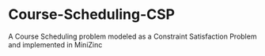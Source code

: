 # Course-Scheduling-CSP
A Course Scheduling problem modeled as a Constraint Satisfaction Problem and implemented in MiniZinc
